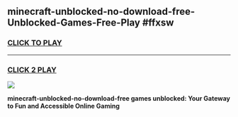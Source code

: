 
## minecraft-unblocked-no-download-free-Unblocked-Games-Free-Play #ffxsw
<h3>
<a href="https://us.freeplayer.one?title=minecraft-unblocked-no-download-free&ref=9M">CLICK TO PLAY</a></h3>
<hr>

<h3>
<a href="https://us.freeplayer.one?title=minecraft-unblocked-no-download-free&ref=9M">CLICK 2 PLAY</a>
  
</h3>

<a href="https://us.freeplayer.one?title=minecraft-unblocked-no-download-free&ref=9M"><img src="https://clearcache.store/games.png"></a>


**minecraft-unblocked-no-download-free games unblocked: Your Gateway to Fun and Accessible Online Gaming**
